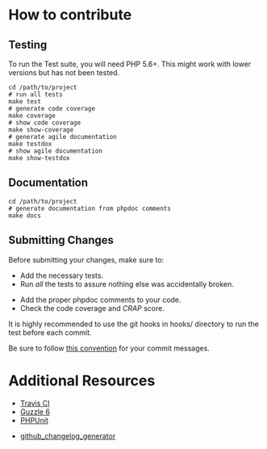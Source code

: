 # How to contribute

## Testing

To run the Test suite, you will need PHP 5.6+.
This might work with lower versions but has not been tested.

    cd /path/to/project
    # run all tests
    make test
    # generate code coverage
    make coverage
    # show code coverage
    make show-coverage
    # generate agile documentation
    make testdox
    # show agile documentation
    make show-testdox


## Documentation

    cd /path/to/project
    # generate documentation from phpdoc comments
    make docs


## Submitting Changes

Before submitting your changes, make sure to:

* Add the necessary tests.
* Run _all_ the tests to assure nothing else was accidentally broken.
- Add the proper phpdoc comments to your code.
- Check the code coverage and _CRAP_ score.

It is highly recommended to use the git hooks in hooks/ directory to run the
test before each commit.

Be sure to follow [this
convention](https://github.com/erlang/otp/wiki/Writing-good-commit-messages)
for your commit messages.


# Additional Resources

* [Travis CI](https://travis-ci.org/)
* [Guzzle 6](http://docs.guzzlephp.org/en/latest/quickstart.html)
* [PHPUnit](https://phpunit.de/)
- [github_changelog_generator](https://github.com/skywinder/github-changelog-generator)
